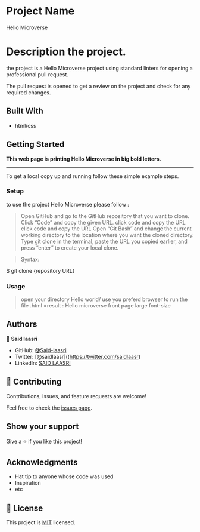 
# Project Name
Hello Microverse


# Description the project.

the project is a Hello Microverse project using  standard linters for opening a  professional pull request.


The pull request is opened to get a review on the project and check for any required changes.

## Built With

- html/css


## Getting Started

**This web page is printing Hello Microverse in big bold letters.**

****************************************************
To get a local copy up and running follow these simple example steps.




### Setup

to use the project Hello Microverse please follow :
 >Open GitHub and go to the GitHub repository that you want to clone.
 >Click “Code” and copy the given URL.
 >click code and copy the URL
 >click code and copy the URL
 >Open “Git Bash” and change the current working directory to the location where you want the cloned directory.
 >Type git clone in the terminal, paste the URL you copied earlier, and press “enter” to create your local clone.

 >Syntax:

  $ git clone {repository URL}

### Usage

>open your directory Hello world/
>use you preferd browser to run the file .html
=result : Hello microverse front page large font-size

## Authors

👤 **Said laasri**

- GitHub: [@Said-laasri](https://github.com/Said-laasri)
- Twitter: [@saidlaasr]((https://twitter.com/saidlaasr)
- LinkedIn: [SAID LAASRI](https://www.linkedin.com/in/said-laasri-8a4367172/)


## 🤝 Contributing

Contributions, issues, and feature requests are welcome!

Feel free to check the [issues page](../../issues/).

## Show your support

Give a ⭐️ if you like this project!

## Acknowledgments

- Hat tip to anyone whose code was used
- Inspiration
- etc

## 📝 License

This project is [MIT](./MIT.md) licensed.
